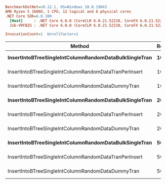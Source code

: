 ``` ini

BenchmarkDotNet=v0.12.1, OS=Windows 10.0.19043
AMD Ryzen 5 1600X, 1 CPU, 12 logical and 6 physical cores
.NET Core SDK=6.0.100
  [Host]     : .NET Core 6.0.0 (CoreCLR 6.0.21.52210, CoreFX 6.0.21.52210), X64 RyuJIT
  Job-VRFBZG : .NET Core 6.0.0 (CoreCLR 6.0.21.52210, CoreFX 6.0.21.52210), X64 RyuJIT

InvocationCount=1  UnrollFactor=1  

```
|                                                 Method | RowsInTableNumber |       Mean |    Error |   StdDev |
|------------------------------------------------------- |------------------ |-----------:|---------:|---------:|
| **InsertIntoBTreeSingleIntColumnRandomDataBulkSingleTran** |            **100000** |   **368.8 ms** |  **7.09 ms** |  **9.46 ms** |
|  InsertIntoBTreeSingleIntColumnRandomDataTranPerInsert |            100000 |   807.7 ms |  5.11 ms |  4.78 ms |
|      InsertIntoBTreeSingleIntColumnRandomDataDummyTran |            100000 |   199.5 ms |  3.95 ms |  3.50 ms |
| **InsertIntoBTreeSingleIntColumnRandomDataBulkSingleTran** |            **200000** |   **813.8 ms** |  **7.23 ms** |  **6.77 ms** |
|  InsertIntoBTreeSingleIntColumnRandomDataTranPerInsert |            200000 | 1,979.6 ms | 37.46 ms | 69.44 ms |
|      InsertIntoBTreeSingleIntColumnRandomDataDummyTran |            200000 |   491.1 ms |  8.51 ms | 10.46 ms |
| **InsertIntoBTreeSingleIntColumnRandomDataBulkSingleTran** |            **500000** | **2,329.6 ms** | **22.86 ms** | **17.84 ms** |
|  InsertIntoBTreeSingleIntColumnRandomDataTranPerInsert |            500000 | 5,442.3 ms | 63.18 ms | 59.10 ms |
|      InsertIntoBTreeSingleIntColumnRandomDataDummyTran |            500000 | 1,395.3 ms |  9.22 ms |  8.17 ms |
